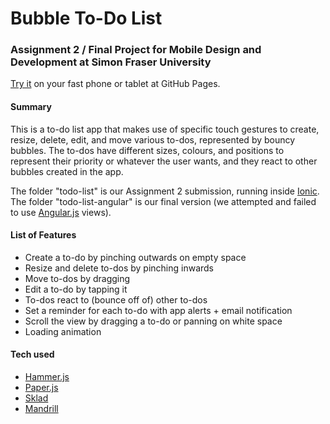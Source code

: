 # Bubble To-Do List

### Assignment 2 / Final Project for Mobile Design and Development at Simon Fraser University

[Try it](http://strikerdrago.github.io/iat381-todo-list/todo-list-angular/dist/#/) on your fast phone or tablet at GitHub Pages.

#### Summary
This is a to-do list app that makes use of specific touch gestures to create, resize, delete, edit, and move various to-dos, represented by bouncy bubbles. The to-dos have different sizes, colours, and positions to represent their priority or whatever the user wants, and they react to other bubbles created in the app.

The folder "todo-list" is our Assignment 2 submission, running inside [Ionic](http://ionicframework.com/). The folder "todo-list-angular" is our final version (we attempted and failed to use [Angular.js](https://angularjs.org/) views).

#### List of Features
- Create a to-do by pinching outwards on empty space
- Resize and delete to-dos by pinching inwards
- Move to-dos by dragging
- Edit a to-do by tapping it
- To-dos react to (bounce off of) other to-dos
- Set a reminder for each to-do with app alerts + email notification
- Scroll the view by dragging a to-do or panning on white space
- Loading animation

#### Tech used
- [Hammer.js](http://hammerjs.github.io/)
- [Paper.js](http://paperjs.org/)
- [Sklad](http://staypositive.ru/sklad/)
- [Mandrill](https://mandrill.com/)